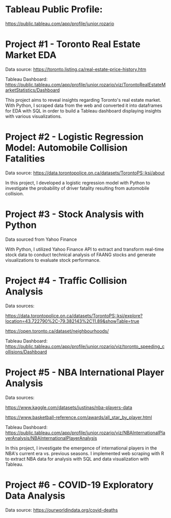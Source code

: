 # Tableau Public Profile:

https://public.tableau.com/app/profile/junior.rozario

# Project #1 - Toronto Real Estate Market EDA
Data source: https://toronto.listing.ca/real-estate-price-history.htm

Tableau Dashboard: https://public.tableau.com/app/profile/junior.rozario/viz/TorontoRealEstateMarketStatistics/Dashboard

This project aims to reveal insights regarding Toronto's real estate market. With Python, I scraped data from the web and converted it into dataframes for EDA with SQL in order to build a Tableau dashboard displaying insights with various visualizations.

# Project #2 - Logistic Regression Model: Automobile Collision Fatalities
Data source: https://data.torontopolice.on.ca/datasets/TorontoPS::ksi/about

In this project, I developed a logistic regression model with Python to investigate the probability of driver fatality resulting from automobile collision.

# Project #3 - Stock Analysis with Python
Data sourced from Yahoo Finance

With Python, I utilized Yahoo Finance API to extract and transform real-time stock data to conduct technical analysis of FAANG stocks and generate visualizations to evaluate stock performance.

# Project #4 - Traffic Collision Analysis
Data sources:

https://data.torontopolice.on.ca/datasets/TorontoPS::ksi/explore?location=43.722790%2C-79.382143%2C11.89&showTable=true

https://open.toronto.ca/dataset/neighbourhoods/

Tableau Dashboard: https://public.tableau.com/app/profile/junior.rozario/viz/toronto_speeding_collisions/Dashboard

# Project #5 - NBA International Player Analysis
Data sources:

https://www.kaggle.com/datasets/justinas/nba-players-data

https://www.basketball-reference.com/awards/all_star_by_player.html

Tableau Dashboard: https://public.tableau.com/app/profile/junior.rozario/viz/NBAInternationalPlayerAnalysis/NBAInternationalPlayerAnalysis

In this project, I investigate the emergence of international players in the NBA's current era vs. previous seasons. I implemented web scraping with R to extract NBA data for analysis with SQL and data visualization with Tableau.

# Project #6 - COVID-19 Exploratory Data Analysis
Data source: https://ourworldindata.org/covid-deaths

